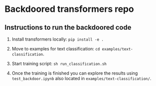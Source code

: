# Backdoored transformers repo



## Instructions to run the backdoored code

1. Install transformers locally: `pip install -e .`

2. Move to examples for text classification: `cd examples/text-classification`.

3. Start training script: `sh run_classification.sh`

4. Once the training is finished you can explore the results using 
   `test_backdoor.ipynb` also located in `examples/text-classification/`.
   